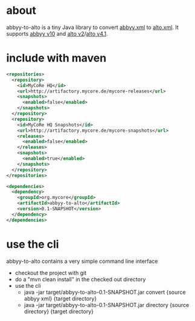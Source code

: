 # about

abbyy-to-alto is a tiny Java library to convert <a href="https://abbyy.technology/en:features:ocr:xml">abbyy.xml</a> 
to <a href="https://www.loc.gov/standards/alto/">alto.xml</a>.
It supports <a href="http://www.abbyy.com/FineReader_xml/FineReader10-schema-v1.xml">abbyy v10</a>
and <a href="https://www.loc.gov/standards/alto/v2/alto-2-0.xsd">alto v2</a>/<a href="https://www.loc.gov/standards/alto/v4/alto-4-1.xsd">alto v4.1</a>.

# include with maven
```xml
<repositories>
  <repository>
    <id>MyCoRe HQ</id>
    <url>http://artifactory.mycore.de/mycore-releases</url>
    <snapshots>
      <enabled>false</enabled>
    </snapshots>
  </repository>
  <repository>
    <id>MyCoRe HQ Snapshots</id>
    <url>http://artifactory.mycore.de/mycore-snapshots</url>
    <releases>
      <enabled>false</enabled>
    </releases>
    <snapshots>
      <enabled>true</enabled>
    </snapshots>
  </repository>
</repositories>

<dependencies>
  <dependency>
    <groupId>org.mycore</groupId>
    <artifactId>abbyy-to-alto</artifactId>
    <version>0.1-SNAPSHOT</version>
  </dependency>
</dependencies>
```

# use the cli
abbyy-to-alto contains a very simple command line interface

* checkout the project with git
* do a "mvn clean install" in the checked out directory
* use the cli
  * java -jar target/abbyy-to-alto-0.1-SNAPSHOT.jar convert {source abbyy xml} {target directory}
  * java -jar target/abbyy-to-alto-0.1-SNAPSHOT.jar directory {source directory} {target directory}
